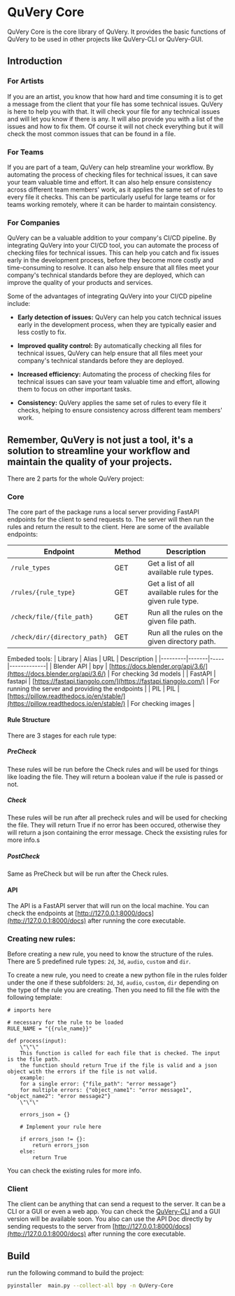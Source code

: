 # QuVery Core

QuVery Core is the core library of QuVery. It provides the basic functions of QuVery to be used in other projects like QuVery-CLI or QuVery-GUI.

## Introduction

### For Artists

If you are an artist, you know that how hard and time consuming it is to get a message from the client that your file has some technical issues. QuVery is here to help you with that. It will check your file for any technical issues and will let you know if there is any. It will also provide you with a list of the issues and how to fix them. Of course it will not check everything but it will check the most common issues that can be found in a file.

### For Teams

If you are part of a team, QuVery can help streamline your workflow. By automating the process of checking files for technical issues, it can save your team valuable time and effort. It can also help ensure consistency across different team members' work, as it applies the same set of rules to every file it checks. This can be particularly useful for large teams or for teams working remotely, where it can be harder to maintain consistency.

### For Companies

QuVery can be a valuable addition to your company's CI/CD pipeline. By integrating QuVery into your CI/CD tool, you can automate the process of checking files for technical issues. This can help you catch and fix issues early in the development process, before they become more costly and time-consuming to resolve. It can also help ensure that all files meet your company's technical standards before they are deployed, which can improve the quality of your products and services.

Some of the advantages of integrating QuVery into your CI/CD pipeline include:

- **Early detection of issues:** QuVery can help you catch technical issues early in the development process, when they are typically easier and less costly to fix.

- **Improved quality control:** By automatically checking all files for technical issues, QuVery can help ensure that all files meet your company's technical standards before they are deployed.

- **Increased efficiency:** Automating the process of checking files for technical issues can save your team valuable time and effort, allowing them to focus on other important tasks.

- **Consistency:** QuVery applies the same set of rules to every file it checks, helping to ensure consistency across different team members' work.

## Remember, QuVery is not just a tool, it's a solution to streamline your workflow and maintain the quality of your projects.

There are 2 parts for the whole QuVery project:

### Core

The core part of the package runs a local server providing FastAPI endpoints for the client to send requests to. The server will then run the rules and return the result to the client.
Here are some of the available endpoints:

| Endpoint                      | Method | Description                                                |
| ----------------------------- | ------ | ---------------------------------------------------------- |
| `/rule_types`                 | GET    | Get a list of all available rule types.                    |
| `/rules/{rule_type}`          | GET    | Get a list of all available rules for the given rule type. |
| `/check/file/{file_path}`     | GET    | Run all the rules on the given file path.                  |
| `/check/dir/{directory_path}` | GET    | Run all the rules on the given directory path.             |

Embeded tools:
| Library | Alias | URL | Description |
|---------|-------|-----|-------------|
| Blender API | bpy | [https://docs.blender.org/api/3.6/](https://docs.blender.org/api/3.6/) | For checking 3d models |
| FastAPI | fastapi | [https://fastapi.tiangolo.com/](https://fastapi.tiangolo.com/) | For running the server and providing the endpoints |
| PIL | PIL | [https://pillow.readthedocs.io/en/stable/](https://pillow.readthedocs.io/en/stable/) | For checking images |

#### Rule Structure

There are 3 stages for each rule type:

##### PreCheck

These rules will be run before the Check rules and will be used for things like loading the file. They will return a boolean value if the rule is passed or not.

##### Check

These rules will be run after all precheck rules and will be used for checking the file. They will return True if no error has been occured, otherwise they will return a json containing the error message. Check the exsisting rules for more info.s

##### PostCheck

Same as PreCheck but will be run after the Check rules.

#### API

The API is a FastAPI server that will run on the local machine. You can check the endpoints at [http://127.0.0.1:8000/docs](http://127.0.0.1:8000/docs) after running the core executable.

### Creating new rules:

Before creating a new rule, you need to know the structure of the rules.
There are 5 predefined rule types: `2d`, `3d`, `audio`, `custom` and `dir`.

To create a new rule, you need to create a new python file in the rules folder under the one if these subfolders: `2d`, `3d`, `audio`, `custom`, `dir` depending on the type of the rule you are creating. Then you need to fill the file with the following template:

```
# imports here

# necessary for the rule to be loaded
RULE_NAME = "{{rule_name}}"

def process(input):
    \"\"\"
    This function is called for each file that is checked. The input is the file path.
    the function should return True if the file is valid and a json object with the errors if the file is not valid.
    example:
    for a single error: {"file_path": "error message"}
    for multiple errors: {"object_name1": "error message1", "object_name2": "error message2"}
    \"\"\"

    errors_json = {}

    # Implement your rule here

    if errors_json != {}:
        return errors_json
    else:
        return True
```

You can check the existing rules for more info.

### Client

The client can be anything that can send a request to the server. It can be a CLI or a GUI or even a web app. You can check the [QuVery-CLI](https://github.com/QuVery/quvery-cli) and a GUI version will be available soon.
You also can use the API Doc directly by sending requests to the server from [http://127.0.0.1:8000/docs](http://127.0.0.1:8000/docs) after running the core executable.

## Build

run the following command to build the project:

```bash
pyinstaller  main.py --collect-all bpy -n QuVery-Core
```
